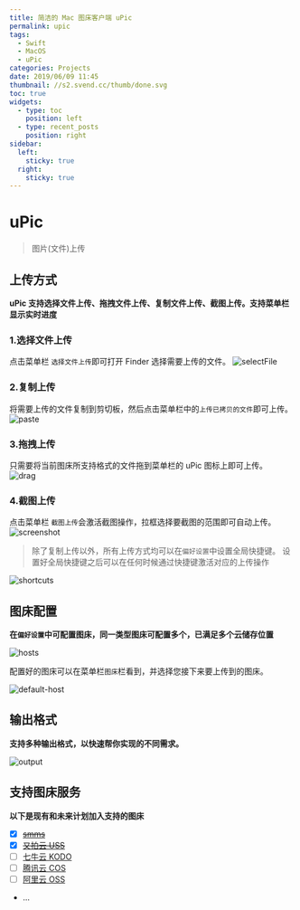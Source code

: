 ```yaml
---
title: 简洁的 Mac 图床客户端 uPic
permalink: upic
tags:
  - Swift
  - MacOS
  - uPic
categories: Projects
date: 2019/06/09 11:45
thumbnail: //s2.svend.cc/thumb/done.svg
toc: true
widgets:
  - type: toc
    position: left
  - type: recent_posts
    position: right
sidebar:
  left:
    sticky: true
  right:
    sticky: true
---
```


# uPic

> 图片(文件)上传

## 上传方式

**uPic 支持选择文件上传、拖拽文件上传、复制文件上传、截图上传。支持菜单栏显示实时进度**

<!--more-->

### 1.选择文件上传

点击菜单栏 `选择文件上传`即可打开 Finder 选择需要上传的文件。
![selectFile](https://s2.svend.cc/projects/uPic/upload/selectFile.gif)

### 2.复制上传

将需要上传的文件复制到剪切板，然后点击菜单栏中的`上传已拷贝的文件`即可上传。
![paste](https://s2.svend.cc/projects/uPic/upload/paste.gif)

### 3.拖拽上传

只需要将当前图床所支持格式的文件拖到菜单栏的 uPic 图标上即可上传。
![drag](https://s2.svend.cc/projects/uPic/upload/drag.gif)

### 4.截图上传

点击菜单栏 `截图上传`会激活截图操作，拉框选择要截图的范围即可自动上传。
![screenshot](https://s2.svend.cc/projects/uPic/upload/screenshot.gif)

> 除了复制上传以外，所有上传方式均可以在`偏好设置`中设置全局快捷键。
> 设置好全局快捷键之后可以在任何时候通过快捷键激活对应的上传操作

![shortcuts](https://s2.svend.cc/projects/uPic/upload/shortcuts.png)

## 图床配置

**在`偏好设置`中可配置图床，同一类型图床可配置多个，已满足多个云储存位置**

![hosts](https://s2.svend.cc/projects/uPic/upload/hosts.png)

配置好的图床可以在菜单栏`图床`栏看到，并选择您接下来要上传到的图床。

![default-host](https://s2.svend.cc/projects/uPic/upload/default-host.png)

## 输出格式

**支持多种输出格式，以快速帮你实现的不同需求。**

![output](https://s2.svend.cc/projects/uPic/upload/output.png)

## 支持图床服务

**以下是现有和未来计划加入支持的图床**

- [x] [~~smms~~](https://sm.ms/)
- [x] [~~又拍云 USS~~](https://www.upyun.com/products/file-storage)
- [ ] [七牛云 KODO](https://www.qiniu.com/products/kodo)
- [ ] [腾讯云 COS](https://cloud.tencent.com/product/cos)
- [ ] [阿里云 OSS](https://www.aliyun.com/product/oss)
- ...
